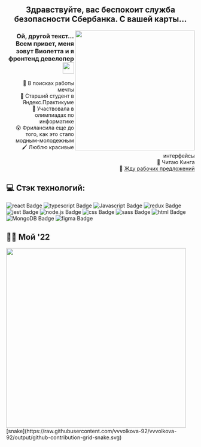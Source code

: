 <h2 align="center">Здравствуйте, вас беспокоит служба безопасности Сбербанка. С вашей карты...</h2>
<img src="https://media.giphy.com/media/3iyKHMIKg5VWG6qHUm/giphy.gif" width="320" align="right"/>
<h3 align="right">Ой, другой текст... Всем привет, меня зовут Виолетта и я фронтенд девелопер
  <img src="https://media.giphy.com/media/hvRJCLFzcasrR4ia7z/giphy.gif" width="30px"/>
</h3>
<div>
  <p align="right">
    🔭 В поисках работы мечты<br>
    👯 Старший студент в Яндекс.Практикуме<br>
    🎲 Участвовала в олимпиадах по информатике<br>
    😮 Фрилансила еще до того, как это стало модным-молодежным<br>
    🖌 Люблю красивые интерфейсы<br>
    🔪 Читаю Кинга<br>
    💬 <a href="https://t.me/violettavolkova">Жду рабочих предложений</a><br>
  </p>
  <div>
    <h2>💻 Стэк технологий: </h2>
    <div>
      <img src="https://img.shields.io/badge/react-F6AAE7?style=for-the-badge&logo=react&logoColor=white" alt="react Badge"/>
      <img src="https://img.shields.io/badge/TypeScript-2D6EFB?style=for-the-badge&logo=typescript&logoColor=white" alt="typescript Badge"/>
      <img src="https://img.shields.io/badge/JavaScript-35F93C?style=for-the-badge&logo=Javascript&logoColor=white" alt="Javascript Badge"/>
      <img src="https://img.shields.io/badge/redux-F6AAE7?style=for-the-badge&logo=redux&logoColor=white" alt="redux Badge"/>
      <img src="https://img.shields.io/badge/jest-2D6EFB?style=for-the-badge&logo=jest&logoColor=white" alt="jest Badge"/>
      <img src="https://img.shields.io/badge/node.js-35F93C?style=for-the-badge&logo=node.js&logoColor=white" alt="node.js Badge"/>
      <img src="https://img.shields.io/badge/CSS3-F6AAE7?style=for-the-badge&logo=css3&logoColor=white" alt="css Badge"/>
        <img src="https://img.shields.io/badge/sass-2D6EFB?style=for-the-badge&logo=sass&logoColor=white" alt="sass Badge"/>
      <img src="https://img.shields.io/badge/HTML5-35F93C?style=for-the-badge&logo=html5&logoColor=white" alt="html Badge"/>
      <img src="https://img.shields.io/badge/MongoDB-F6AAE7?style=for-the-badge&logo=MongoDB&logoColor=white" alt="MongoDB Badge"/>
      <img src="https://img.shields.io/badge/figma-2D6EFB?style=for-the-badge&logo=figma&logoColor=white" alt="figma Badge"/>
    </div>
    <h2>👩‍💻 Мой '22 </h2>
    <a href="https://skyline.github.com/vvvolkova-92/2022">
      <img src="https://media.giphy.com/media/v1.Y2lkPTc5MGI3NjExYjEwZThjMTE2OWU0OTI2MGVjMWMxM2FhNDU1ZTMwOTA2YWY3MjkyZCZjdD1n/VBIUbtou0DELCh0cBE/giphy.gif" width="480" align="center"/>
    </a>
    [snake](https://raw.githubusercontent.com/vvvolkova-92/vvvolkova-92/output/github-contribution-grid-snake.svg)
    


